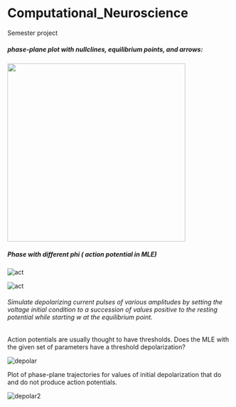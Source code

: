 # Computational_Neuroscience
Semester project
##### phase-plane plot with nullclines, equilibrium points, and arrows: 

<img src="https://github.com/user-attachments/assets/8d0c3eee-66f6-4f9d-9d02-463a6fae656f" width="400" />


##### Phase with different phi ( action potential in MLE)

![act](https://github.com/user-attachments/assets/3862a502-3002-48b2-b764-7a89c4712780)


![act](https://github.com/user-attachments/assets/c686f217-f56e-412f-a843-ea1785c08f48)

###### Simulate depolarizing current pulses of various amplitudes by setting the voltage initial condition to a succession of values positive to the resting potential while starting w at the equilibrium point. 

Action potentials are usually thought to have thresholds. Does the MLE with the
given set of parameters have a threshold depolarization? 

![depolar](https://github.com/user-attachments/assets/630c52a0-6b0d-460e-ac1c-8c3781aa1d9f)

Plot of phase-plane trajectories for values of initial depolarization that do and
do not produce action potentials.

![depolar2](https://github.com/user-attachments/assets/0c5865b2-95ea-472a-88e3-6e3117b9b0e3)


